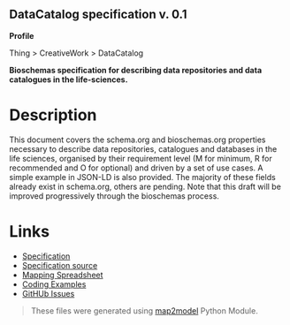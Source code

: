 ## DataCatalog specification v. 0.1 

**Profile** 

Thing > CreativeWork > DataCatalog

**Bioschemas specification for describing data repositories and data catalogues in the life-sciences.** 

# Description 
This document covers the schema.org and bioschemas.org properties necessary to describe data repositories, catalogues and databases in the life sciences, organised by their requirement level (M for minimum, R for recommended and O for optional) and driven by a set of use cases. A simple example in JSON-LD is also provided. The majority of these fields already exist in schema.org, others are pending. 
Note that this draft will be improved progressively through the bioschemas process.
 
# Links 
- [Specification](http://bioschemas.org/bsc_specs/DataCatalog/specification/)
- [Specification source](specification.html)
- [Mapping Spreadsheet](https://docs.google.com/spreadsheets/d/1rhbo4T3FAXUUh5cUVUTX3h7T--YRTYqTjYodot3sG9M/edit?usp=drivesdk)
- [Coding Examples](https://github.com/BioSchemas/specifications/tree/master/DataCatalog/examples)
- [GitHUb Issues](https://github.com/BioSchemas/bioschemas/labels/type%3A%20DataCatalog)
> These files were generated using [map2model](https://github.com/BioSchemas/map2model) Python Module.